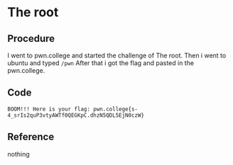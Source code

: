 # The root

## Procedure
I went to pwn.college and started the challenge of The root.
Then i went to ubuntu and typed `/pwn`
After that i got the flag and pasted in the pwn.college.

## Code
`BOOM!!!
Here is your flag:
pwn.college{s-4_srIs2quP3vtyAWTf0QEGKpC.dhzN5QDL5EjN0czW}`

## Reference
nothing
